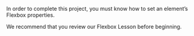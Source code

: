 In order to complete this project, you must know how to set an element’s Flexbox properties.

We recommend that you review our Flexbox Lesson before beginning.